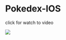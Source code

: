 # Pokedex-IOS

click for watch to video
 

[<img src="https://user-images.githubusercontent.com/9095803/234289160-bc1540c8-9d1d-4981-b43e-a5769151696c.png">](https://drive.google.com/file/d/1PK5WpQdM1RNHvV2GEP5Ou2MqSbun1pvR "Pokedex IOS")
